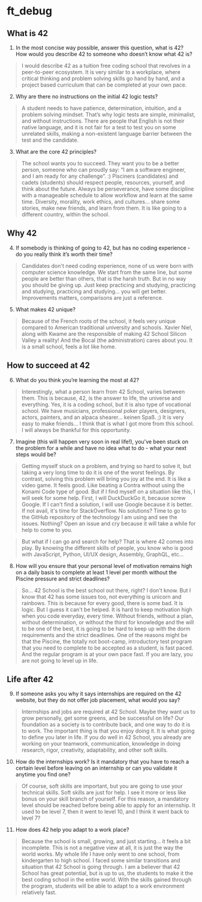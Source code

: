 # ft_debug

## What is 42

1. In the most concise way possible, answer this question, what is 42?
How would you describe 42 to someone who doesn’t know what 42 is?

> I would describe 42 as a tuition free coding school that revolves in a
peer-to-peer ecosystem. It is very similar to a workplace, where critical
thinking and problem solving skills go hand by hand, and a project based
curriculum that can be completed at your own pace.

2. Why are there no instructions on the initial 42 logic tests?

> A student needs to have patience, determination, intuition, and a problem
solving mindset. That’s why logic tests are simple, minimalist, and without
instructions. There are people that English is not their native language,
and it is not fair for a test to test you on some unrelated skills,
making a non-existent language barrier between the test and the candidate.

3. What are the core 42 principles?

> The school wants you to succeed.
They want you to be a better person, someone who can proudly say:
“I am a software engineer, and I am ready for any challenge”. :)
Pisciners (candidates) and cadets (students) should respect people, resources,
yourself, and think about the future. Always be perseverance, have some
discipline with a manageable schedule to allow workflow and learn at the
same time.
Diversity, morality, work ethics, and cultures… share some stories,
make new friends, and learn from them.
It is like going to a different country, within the school.

## Why 42

4. If somebody is thinking of going to 42, but has no coding
experience - do you really think it’s worth their time?

> Candidates don't need coding experience, none of us were born with
computer science knowledge. We start from the same line, but some people are
better than others, that is the harsh truth. But in no way you should be
giving up. Just keep practicing and studying, practicing and studying,
practicing and studying… you will get better. Improvements matters,
comparisons are just a reference.

5. What makes 42 unique?

> Because of the French roots of the school, it feels very unique compared to
American traditional university and schools. Xavier Niel, along with Kwame are
the responsible of making 42 School Silicon Valley a reality!
And the Bocal (the administration) cares about you.
It is a small school, feels a lot like home.

## How to succeed at 42

6. What do you think you’re learning the most at 42?

> Interestingly, what a person learn from 42 School, varies between them.
This is because, 42, is the answer to life, the universe and everything.
Yes, it is a coding school, but it is also type of vocational school.
We have musicians, professional poker players, designers, actors, painters,
and an alpaca shearer… keinen Spaß. ;)
It is very easy to make friends…
I think that is what I got more from this school.
I will always be thankful for this opportunity.

7. Imagine (this will happen very soon in real life!), you’ve been stuck on the
problem for a while and have no idea what to do - what your next steps would be?

> Getting myself stuck on a problem, and trying so hard to solve it,
but taking a very long time to do it is one of the worst feelings.
By contrast, solving this problem will bring you joy at the end.
It is like a video game.
It feels good.
Like beating a Contra without using the Konami Code type of good.
But if I find myself on a situation like this, I will seek for some help.
First, I will DuckDuckGo it, because screw Google.
If I can't find a solution, I will use Google because it is better.
If not avail, it's time for StackOverflow.
No solutions?
Time to go to the GitHub repository of the technology I am using and
see the issues.
Nothing?
Open an issue and cry because it will take a while for help to come to you.

> But what if I can go and search for help?
That is where 42 comes into play.
By knowing the different skills of people, you know who is good with
JavaScript, Python, UI/UX design, Assembly, GraphQL, etc…

8. How will you ensure that your personal level of motivation remains high
on a daily basis to complete at least 1 level per month without the Piscine
pressure and strict deadlines?

> So… 42 School is the best school out there, right?
I don't know. But I know that 42 has some issues too, not everything is
unicorn and rainbows.
This is because for every good, there is some bad.
It is logic.
But I guess it can't be helped.
It is hard to keep motivation high when you code everyday, every time.
Without friends, without a plan, without determination, or without the thirst
for knowledge and the will to be one of the best, it is going to be hard to
keep up with the dorm requirements and the strict deadlines.
One of the reasons might be that the Piscine, the totally not boot-camp,
introductory test program that you need to complete to be accepted as a student,
is fast paced.
And the regular program is at your own pace fast.
If you are lazy, you are not going to level up in life.

## Life after 42

9. If someone asks you why it says internships are required on the 42 website,
but they do not offer job placement, what would you say?

> Internships and jobs are required at 42 School.
Maybe they want us to grow personally, get some greens, and be successful
on life?
Our foundation as a society is to contribute back, and one way to do it is
to work. The important thing is that you enjoy doing it.
It is what going to define you later in life.
If you do well in 42 School, you already are working on your teamwork,
communication, knowledge in doing research, rigor, creativity, adaptability,
and other soft skills.

10. How do the internships work? Is it mandatory that you have to reach a
certain level before leaving on an internship or can you validate it anytime
you find one?

> Of course, soft skills are important, but you are going to use your
technical skills.
Soft skills are just for help.
I see it more or less like bonus on your skill branch of yourself.
For this reason, a mandatory level should be reached before being able to
apply for an internship.
It used to be level 7, then it went to level 10,
and I think it went back to level 7?

11. How does 42 help you adapt to a work place?

> Because the school is small, growing, and just starting…
it feels a bit incomplete.
This is not a negative view at all, it is just the way the world works.
My whole life I have only went to one school, from kindergarten to high school.
I faced some similar transitions and situation that 42 School is going through.
I am a believer that 42 School has great potential, but is up to us,
the students to make it the best coding school in the entire world.
With the skills gained through the program, students will be able to adapt to a
work environment relatively fast.
